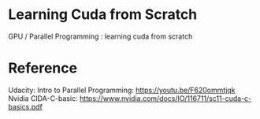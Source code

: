 # Learning Cuda from Scratch
GPU / Parallel Programming : learning cuda from scratch

# Reference
Udacity: Intro to Parallel Programming: https://youtu.be/F620ommtjqk
Nvidia CIDA-C-basic: https://www.nvidia.com/docs/IO/116711/sc11-cuda-c-basics.pdf
